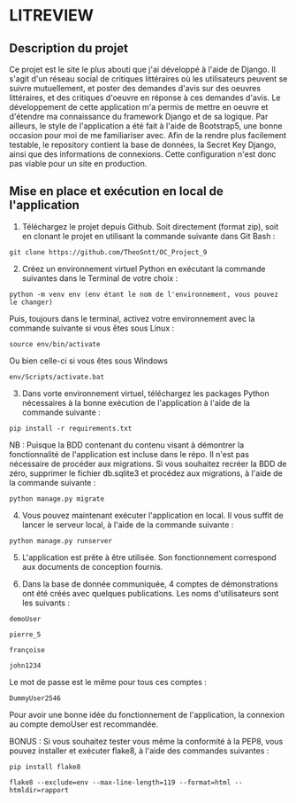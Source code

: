 
# LITREVIEW


## Description du projet

Ce projet est le site le plus abouti que j'ai développé à l'aide de Django. Il s'agit d'un réseau social de critiques littéraires où les utilisateurs peuvent se suivre mutuellement, et poster des demandes d'avis sur des oeuvres littéraires, et des critiques d'oeuvre en réponse à ces demandes d'avis. Le développement de cette application m'a permis de mettre en oeuvre et d'étendre ma connaissance du framework Django et de sa logique. Par ailleurs, le style de l'application a été fait à l'aide de Bootstrap5, une bonne occasion pour moi de me familiariser avec.
Afin de la rendre plus facilement testable, le repository contient la base de données, la Secret Key Django, ainsi que des informations de connexions. Cette configuration n'est donc pas viable pour un site en production.

## Mise en place et exécution en local de l'application

1. Téléchargez le projet depuis Github. Soit directement (format zip), soit en clonant le projet en utilisant la commande suivante dans Git Bash :  
```
git clone https://github.com/TheoSntt/OC_Project_9
```
2. Créez un environnement virtuel Python en exécutant la commande suivantes dans le Terminal de votre choix :
```
python -m venv env (env étant le nom de l'environnement, vous pouvez le changer)
```
Puis, toujours dans le terminal, activez votre environnement avec la commande suivante si vous êtes sous Linux :
```
source env/bin/activate
```
Ou bien celle-ci si vous êtes sous Windows
```
env/Scripts/activate.bat
```
3. Dans vorte environnement virtuel, téléchargez les packages Python nécessaires à la bonne exécution de l'application à l'aide de la commande suivante :
```
pip install -r requirements.txt
```
NB : Puisque la BDD contenant du contenu visant à démontrer la fonctionnalité de l'application est incluse dans le répo. Il n'est pas nécessaire de procéder aux migrations. Si vous souhaitez recréer la BDD de zéro, supprimer le fichier db.sqlite3 et procédez aux migrations, à l'aide de la commande suivante :
```		
python manage.py migrate
```
4. Vous pouvez maintenant exécuter l'application en local. Il vous suffit de lancer le serveur local, à l'aide de la commande suivante :
```		
python manage.py runserver
```
5. L'application est prête à être utilisée. Son fonctionnement correspond aux documents de conception fournis.
 
6. Dans la base de donnée communiquée, 4 comptes de démonstrations ont été créés avec quelques publications. Les noms d'utilisateurs sont les suivants :
```		
demoUser
```
```		
pierre_5
```
```		
françoise
```
```		
john1234
```
Le mot de passe est le même pour tous ces comptes :
```		
DummyUser2546
```
Pour avoir une bonne idée du fonctionnement de l'application, la connexion au compte demoUser est recommandée.
 
BONUS : Si vous souhaitez tester vous même la conformité à la PEP8, vous pouvez installer et exécuter flake8, à l'aide des commandes suivantes :
```		
pip install flake8
```
```		
flake8 --exclude=env --max-line-length=119 --format=html --htmldir=rapport
```
